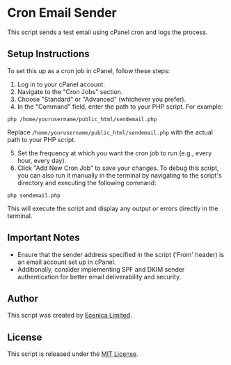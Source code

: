 # Cron Email Sender

This script sends a test email using cPanel cron and logs the process.

## Setup Instructions

To set this up as a cron job in cPanel, follow these steps:

1. Log in to your cPanel account.
2. Navigate to the "Cron Jobs" section.
3. Choose "Standard" or "Advanced" (whichever you prefer).
4. In the "Command" field, enter the path to your PHP script. For example:
   
```
php /home/yourusername/public_html/sendemail.php
```

Replace `/home/yourusername/public_html/sendemail.php` with the actual path to your PHP script.

5. Set the frequency at which you want the cron job to run (e.g., every hour, every day).
6. Click "Add New Cron Job" to save your changes.
To debug this script, you can also run it manually in the terminal by navigating to the script's directory and executing the following command:

```
php sendemail.php
```

This will execute the script and display any output or errors directly in the terminal.

## Important Notes

- Ensure that the sender address specified in the script ('From' header) is an email account set up in cPanel.
- Additionally, consider implementing SPF and DKIM sender authentication for better email deliverability and security.

## Author

This script was created by [Ecenica Limited](https://www.ecenica.com/).

## License

This script is released under the [MIT License](LICENSE).
